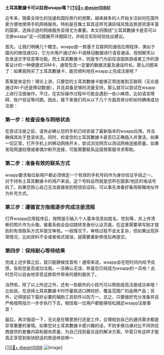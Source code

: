 **土耳其數據卡可以註冊wsapp嗎？[[TG💪+ @esim1088](https://t.me/s/esim1088)]**

近年来，随着全球化的加速和国际旅行的频繁，越来越多的人开始关注如何在国外更方便地使用手机网络服务。特别是在像土耳其这样充满异域风情且旅游资源丰富的国家，选择合适的网络服务显得尤为重要。本文将围绕“土耳其數據卡是否可以注册wsapp”这一问题展开详细探讨，并结合实际经验给出建议。

首先，让我们明确几个概念。wsapp是一款基于互联网的通信应用程序，类似于国内的微信或QQ，它允许用户通过Wi-Fi或移动数据进行语音通话、视频聊天以及发送文字信息等功能。而土耳其數據卡，则是专门为前往该国旅游或者工作的游客设计的一种便捷式SIM卡，通常包含一定量的数据流量及通话时长。那么问题来了：如果我购买了土耳其數據卡，能否顺利地在wsapp上完成注册呢？

答案是肯定的！理论上讲，只要您的土耳其數據卡能够正常连接到互联网（无论是通过Wi-Fi还是移动数据），并且具备足够的流量支持，那么就可以尝试在wsapp上进行注册操作。不过，在实际操作过程中可能会遇到一些小麻烦，比如语言障碍、账户验证等问题。因此，接下来我们将从以下几个方面具体分析如何确保成功注册：

### 第一步：检查设备与网络状态
在尝试注册之前，请务必确认您的手机已经安装了最新版本的wsapp应用，并且确保其处于登录状态。同时，检查您的土耳其數據卡是否已正确插入并激活。如果一切正常，打开手机上的移动网络开关，尝试浏览网页以测试网络连接质量。如果发现网速较慢或者偶尔断开连接，可能需要联系运营商客服寻求帮助。

### 第二步：准备有效的联系方式
wsapp要求每位新用户都必须绑定一个有效的手机号码作为身份验证手段之一。对于持有土耳其數據卡的用户来说，这个号码自然就是您所在国家/地区的电话号码了。如果您担心自己无法直接收到短信验证码，可以事先准备好备用邮箱地址作为补充方式。

### 第三步：遵循官方指南逐步完成注册流程
打开wsapp应用程序后，按照提示输入个人基本信息如姓名、性别等，并上传清晰的照片作为头像。接着系统会自动跳转至身份认证页面，在这里需要填写刚才提到的有效联系方式并提交审核。一般情况下，审核过程不会太复杂，但如果出现异常情况，比如资料不全或者格式错误，就需要重新修改后再提交。

### 第四步：保持耐心等待结果
完成上述步骤之后，就只能静候佳音啦！通常来说，wsapp会在短时间内给予反馈，告知您是否成功注册。一旦确认无误，恭喜您已经成为wsapp的一员啦！此时您可以自由地享受这款软件带来的便利服务了。

当然啦，除了以上所述之外，还有一些额外的小技巧可以帮助提高注册成功率哦！比如说，在选择土耳其數據卡时尽量挑选口碑较好、覆盖范围广的品牌产品；另外，记得提前下载好必要的辅助工具软件以防万一。总之，只要做好充分准备并且严格按照指示一步步执行下去，相信每一位用户都能够轻松搞定wsapp注册事宜！

最后，再次强调一下，无论是在哪里旅行还是工作，合理规划自己的通讯需求都是非常重要的事情。如果您对土耳其數據卡感兴趣的话，不妨多做功课对比不同供应商提供的套餐内容和服务质量，为自己找到最合适的解决方案。毕竟只有这样才能真正享受到愉快舒适的旅途体验嘛～

[[TG💪+ @esim1088](https://t.me/s/esim1088) ![Image](https://i.postimg.cc/4NQfJmqS/Snipaste-2025-05-13-00-14-12.png)]